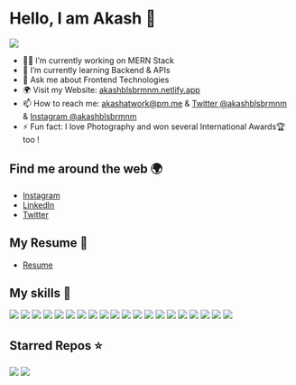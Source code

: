 # Hello, I am Akash 👋

![](https://raw.githubusercontent.com/dummycurd/dummycurd/main/HeaderNewNew.gif)

- 👨‍💻 I’m currently working on MERN Stack
- 🌱 I’m currently learning Backend & APIs
- 💬 Ask me about Frontend Technologies
- 🌍 Visit my Website: [akashblsbrmnm.netlify.app](https://bit.ly/akashblsbrmnm)
- 📫 How to reach me: [akashatwork@pm.me](mailto:akashatwork@pm.me) & [Twitter @akashblsbrmnm](https://twitter.com/akashblsbrmnm) & [Instagram @akashblsbrmnm](https://instagram.com/akashblsbrmnm)
- ⚡ Fun fact: I love Photography and won several International Awards🏆 too !  

## Find me around the web 🌍

- [Instagram](https://instagram.com/akashblsbrmnm)
- [LinkedIn](https://www.linkedin.com/in/akash-balasubhramanyam/)
- [Twitter](https://twitter.com/akashblsbrmnm)

## My Resume 📄

- [Resume](https://www.dropbox.com/s/v2kwt9v9be/Akash_s_Resume_SERIF.pdf?dl=0)

## My skills 🚀
![](https://img.shields.io/badge/Python-3776AB?style=for-the-badge&logo=python&logoColor=FFD43B)
![](https://img.shields.io/badge/Java-ED1D25?style=for-the-badge&logo=java&logoColor=white)
![](https://img.shields.io/badge/C/C++-00599C?style=for-the-badge&logo=c%2B%2B&logoColor=white)
![](https://img.shields.io/badge/MySQL-F97D23?style=for-the-badge&logo=MySQL&logoColor=white)
![](https://img.shields.io/badge/HTML5-E34F26?style=for-the-badge&logo=html5&logoColor=white)
![](https://img.shields.io/badge/CSS3-1572B6?style=for-the-badge&logo=css3&logoColor=white)
![](https://img.shields.io/badge/JavaScript-F7DF1E?style=for-the-badge&logo=javascript&logoColor=black)
![](https://img.shields.io/badge/Node.js-43853D?style=for-the-badge&logo=node.js&logoColor=white)
![](https://img.shields.io/badge/Markdown-000000?style=for-the-badge&logo=markdown&logoColor=white)
![](https://img.shields.io/badge/Express.js-404D59?style=for-the-badge)
![](https://img.shields.io/badge/React-20232A?style=for-the-badge&logo=react&logoColor=61DAFB)
![](https://img.shields.io/badge/Bootstrap-563D7C?style=for-the-badge&logo=bootstrap&logoColor=white)
![](https://img.shields.io/badge/jQuery-0769AD?style=for-the-badge&logo=jquery&logoColor=white)
![](https://img.shields.io/badge/Git-F05032?style=for-the-badge&logo=Git&logoColor=white)
![](https://img.shields.io/badge/MongoDB-4EA94B?style=for-the-badge&logo=mongodb&logoColor=white)
![](https://img.shields.io/badge/AWS-232F3E?style=for-the-badge&logo=AmazonAWS&logoColor=orange)
![](https://img.shields.io/badge/Google_Cloud-4285F4?style=for-the-badge&logo=google-cloud&logoColor=white)
![](https://img.shields.io/badge/Linux-FCC624?style=for-the-badge&logo=linux&logoColor=black)
![](https://img.shields.io/badge/V%20S%20Code-007ACC?style=for-the-badge&logo=Visual-Studio-Code&logoColor=white)
![](https://img.shields.io/badge/LaTeX-black?style=for-the-badge&logo=LaTeX&logoColor=white)

## Starred Repos ⭐

[![](https://github-readme-stats.vercel.app/api/pin/?username=dummycurd&repo=dummycurd.github.io&bg_color=F05032&title_color=fff&text_color=fff&icon_color=fff&show_icons=true&border_radius=0)](https://github.com/dummycurd/dummycurd.github.io)
[![](https://github-readme-stats.vercel.app/api/pin/?username=dummycurd&repo=dacs-sist&bg_color=F05032&title_color=fff&text_color=fff&icon_color=fff&show_icons=true&border_radius=0)](https://github.com/dummycurd/dacs-sist)
